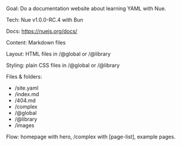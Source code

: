 Goal: Do a documentation website about learning YAML with Nue.

Tech: Nue v1.0.0-RC.4 with Bun

Docs: https://nuejs.org/docs/

Content: Markdown files

Layout: HTML files in /@global or /@library

Styling: plain CSS files in /@global or /@library

Files & folders:

- /site.yaml
- /index.md
- /404.md
- /complex
- /@global
- /@library
- /images

Flow: homepage with hero, /complex with [page-list], example pages.
